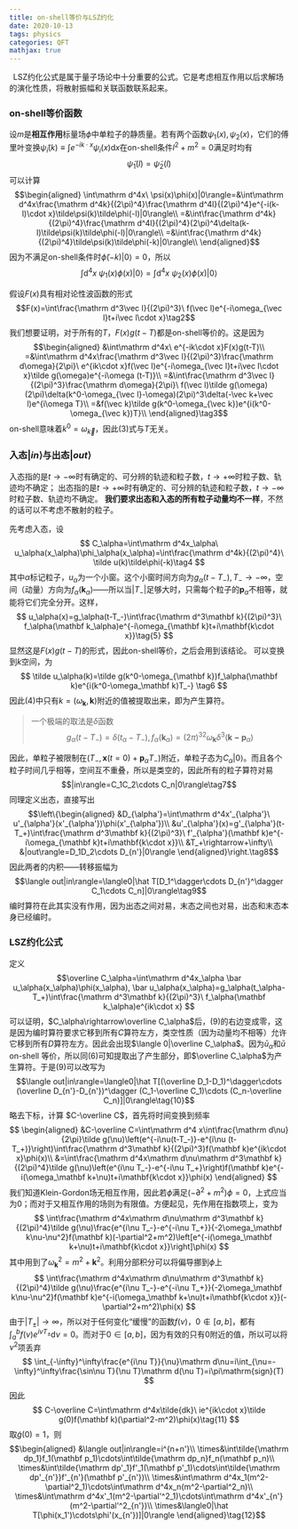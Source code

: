 ```yaml
---
title: on-shell等价与LSZ约化
date: 2020-10-13
tags: physics
categories: QFT
mathjax: true
---
```


 LSZ约化公式是属于量子场论中十分重要的公式。它是考虑相互作用以后求解场的演化性质，将散射振幅和关联函数联系起来。 
<!--more-->
### on-shell等价函数
设$m$是**相互作用**标量场$\phi$中单粒子的静质量。若有两个函数$\psi_1(x),\psi_2(x)$，它们的傅里叶变换$\tilde\psi_i(k)\equiv\int e^{-ik\cdot x}\psi_i(x)\mathrm dx$在on-shell条件$l^2+m^2=0$满足时均有
$$\tilde\psi_1(l)=\tilde\psi_2(l)$$
可以计算
$$\begin{aligned}
\int\mathrm d^4x\ \psi(x)\phi(x)|0\rangle=&\int\mathrm d^4x\frac{\mathrm d^4k}{(2\pi)^4}\frac{\mathrm d^4l}{(2\pi)^4}e^{-i(k-l)\cdot x}\tilde\psi(k)\tilde\phi(-l)|0\rangle\\
=&\int\frac{\mathrm d^4k}{(2\pi)^4}\frac{\mathrm d^4l}{(2\pi)^4}(2\pi)^4\delta(k-l)\tilde\psi(k)\tilde\phi(-l)|0\rangle\\
=&\int\frac{\mathrm d^4k}{(2\pi)^4}\tilde\psi(k)\tilde\phi(-k)|0\rangle\\
\end{aligned}$$
因为不满足on-shell条件时$\tilde\phi(-k)|0\rangle=0$，所以
$$\int\mathrm d^4x\ \psi_1(x)\phi(x)|0\rangle=\int\mathrm d^4x\ \psi_2(x)\phi(x)|0\rangle\tag{1}$$

假设$F(x)$具有相对论性波函数的形式
$$F(x)=\int\frac{\mathrm d^3\vec l}{(2\pi)^3}\ f(\vec l)e^{-i\omega_{\vec l}t+i\vec l\cdot x}\tag2$$
我们想要证明，对于所有的$T$，$F(x)g(t-T)$都是on-shell等价的。这是因为
$$\begin{aligned}
&\int\mathrm d^4x\ e^{-ik\cdot x}F(x)g(t-T)\\
=&\int\mathrm d^4x\frac{\mathrm d^3\vec l}{(2\pi)^3}\frac{\mathrm d\omega}{2\pi}\ e^{ik\cdot x}f(\vec l)e^{-i\omega_{\vec l}t+i\vec l\cdot x}\tilde g(\omega)e^{-i\omega (t-T)}\\
=&\int\frac{\mathrm d^3\vec l}{(2\pi)^3}\frac{\mathrm d\omega}{2\pi}\ f(\vec l)\tilde g(\omega)(2\pi)\delta(k^0-\omega_{\vec l}-\omega)(2\pi)^3\delta(-\vec k+\vec l)e^{i\omega T}\\
=&f(\vec k)\tilde g(k^0-\omega_{\vec k})e^{i(k^0-\omega_{\vec k})T}\\
\end{aligned}\tag3$$
on-shell意味着$k^0=\omega_{\vec k}$，因此(3)式与$T$无关。

### 入态$|in\rangle$与出态$|out\rangle$
入态指的是$t\rightarrow-\infty$时有确定的、可分辨的轨迹和粒子数，$t\rightarrow+\infty$时粒子数、轨迹均不确定；
出态指的是$t\rightarrow+\infty$时有确定的、可分辨的轨迹和粒子数，$t\rightarrow-\infty$时粒子数、轨迹均不确定。
**我们要求出态和入态的所有粒子动量均不一样**，不然的话可以不考虑不散射的粒子。

先考虑入态，设
$$
C_\alpha=\int\mathrm d^4x_\alpha\ u_\alpha(x_\alpha)\phi_\alpha(x_\alpha)=\int\frac{\mathrm d^4k}{(2\pi)^4}\ \tilde u(k)\tilde\phi(-k)\tag4
$$
其中$\alpha$标记粒子，$u_\alpha$为一个小窗。这个小窗时间方向为$g_\alpha(t-T_-),T_-\rightarrow-\infty$，空间（动量）方向为$f_\alpha(\mathbf k_\alpha)$——所以当$|T_-|$足够大时，只需每个粒子的$\mathbf p_\alpha$不相等，就能将它们完全分开。这样，
$$
u_\alpha(x)=g_\alpha(t-T_-)\int\frac{\mathrm d^3\mathbf k}{(2\pi)^3}\ f_\alpha(\mathbf k_\alpha)e^{-i\omega_{\mathbf k}t+i\mathbf{k\cdot x}}\tag{5}
$$
显然这是$F(x)g(t-T)$的形式，因此on-shell等价，之后会用到该结论。
可以变换到$k$空间，为
$$
\tilde u_\alpha(k)=\tilde g(k^0-\omega_{\mathbf k})f_\alpha(\mathbf k)e^{i(k^0-\omega_\mathbf k)T_-}
\tag6
$$
因此(4)中只有$k=(\omega_\mathbf k,\mathbf k)$附近的值被提取出来，即为产生算符。
> 一个极端的取法是$\delta$函数
> $$g_\alpha(t-T_-)=\delta(t_\alpha-T_-),f_\alpha(\mathbf k_\alpha)=(2\pi)^32\omega_\mathbf k\delta^3(\mathbf{k-p}_\alpha)$$

因此，单粒子被限制在$(T_-,\mathbf x(t=0)+\mathbf p_\alpha T_-)$附近，单粒子态为$C_\alpha|0\rangle$。而且各个粒子时间几乎相等，空间互不重叠，所以是类空的，因此所有的粒子算符对易
$$|in\rangle=C_1C_2\cdots C_n|0\rangle\tag7$$
同理定义出态，直接写出
$$\left\{\begin{aligned}
&D_{\alpha'}=\int\mathrm d^4x'_{\alpha'}\ u'_{\alpha'}(x'_{\alpha'})\phi(x'_{\alpha'})\\
&u'_{\alpha'}(x)=g'_{\alpha'}(t-T_+)\int\frac{\mathrm d^3\mathbf k}{(2\pi)^3}\ f'_{\alpha'}(\mathbf k)e^{-i\omega_{\mathbf k}t+i\mathbf{k\cdot x}}\\
&T_+\rightarrow+\infty\\
&|out\rangle=D_1D_2\cdots D_{n'}|0\rangle
\end{aligned}\right.\tag8$$
因此两者的内积——转移振幅为
$$\langle out|in\rangle=\langle0|\hat T[D_1^\dagger\cdots D_{n'}^\dagger C_1\cdots C_n]|0\rangle\tag9$$
编时算符在此其实没有作用，因为出态之间对易，末态之间也对易，出态和末态本身已经编时。
### LSZ约化公式
定义
$$\overline C_\alpha=\int\mathrm d^4x_\alpha \bar u_\alpha(x_\alpha)\phi(x_\alpha),
\bar u_\alpha(x_\alpha)=g_\alpha(t_\alpha-T_+)\int\frac{\mathrm d^3\mathbf k}{(2\pi)^3}\ f_\alpha(\mathbf k_\alpha)e^{ik\cdot x}
$$
可以证明，$C_\alpha\rightarrow\overline C_\alpha$后，(9)的右边变成零，这是因为编时算符要求它移到所有$C$算符左方，类空性质（因为动量均不相等）允许它移到所有$D$算符左方。因此会出现$\langle 0|\overline C_\alpha$。因为$\bar u_\alpha$和$\bar u$ on-shell 等价，所以同(6)可知提取出了产生部分，即$\overline C_\alpha$为产生算符。于是(9)可以改写为
$$\langle out|in\rangle=\langle0|\hat T[(\overline D_1-D_1)^\dagger\cdots (\overline D_{n'}-D_{n'})^\dagger (C_1-\overline C_1)\cdots (C_n-\overline C_n)]|0\rangle\tag{10}$$
略去下标，计算 $C-\overline C$，首先将时间变换到频率
$$
\begin{aligned}
&C-\overline C=\int\mathrm d^4 x\int\frac{\mathrm d\nu}{2\pi}\tilde g(\nu)\left(e^{-i\nu(t-T_-)}-e^{i\nu (t-T_+)}\right)\int\frac{\mathrm d^3\mathbf k}{(2\pi)^3}f(\mathbf k)e^{ik\cdot x}\phi(x)\\
&=\int\frac{\mathrm d^4x\mathrm d\nu\mathrm d^3\mathbf k}{(2\pi)^4}\tilde g(\nu)\left(e^{i\nu T_-}-e^{-i\nu T_+}\right)f(\mathbf k)e^{-i(\omega_\mathbf k+\nu)t+i\mathbf{k\cdot x}}\phi(x)
\end{aligned}
$$
我们知道Klein-Gordon场无相互作用，因此若$\phi$满足$(-\partial^2+m^2)\phi=0$，上式应当为$0$；而对于又相互作用的场则为有限值。方便起见，先作用在指数项上，变为
$$
\int\frac{\mathrm d^4x\mathrm d\nu\mathrm d^3\mathbf k}{(2\pi)^4}\tilde g(\nu)\frac{e^{i\nu T_-}-e^{-i\nu T_+}}{-2\omega_\mathbf k\nu-\nu^2}f(\mathbf k)(-\partial^2+m^2)\left[e^{-i(\omega_\mathbf k+\nu)t+i\mathbf{k\cdot x}}\right]\phi(x)
$$
其中用到了$\omega_\mathbf k^2=m^2+\mathbf k^2$。利用分部积分可以将偏导挪到$\phi$上
$$
\int\frac{\mathrm d^4x\mathrm d\nu\mathrm d^3\mathbf k}{(2\pi)^4}\tilde g(\nu)\frac{e^{i\nu T_-}-e^{-i\nu T_+}}{-2\omega_\mathbf k\nu-\nu^2}f(\mathbf k)e^{-i(\omega_\mathbf k+\nu)t+i\mathbf{k\cdot x}}(-\partial^2+m^2)\phi(x)
$$
由于$|T_\pm|\rightarrow\infty$，所以对于任何变化“缓慢”的函数$f(\nu)$，$0\notin[a,b]$，都有$\int_a^bf(\nu)e^{i\nu T_\pm}\mathrm d\nu=0$。而对于$0\in[a,b]$，因为有效的只有$0$附近的值，所以可以将$\nu^2$项丢弃
$$
\int_{-\infty}^\infty\frac{e^{i\nu T}}{\nu}\mathrm d\nu=i\int_{\nu=-\infty}^\infty\frac{\sin\nu T}{\nu T}\mathrm d(\nu T)=i\pi\mathrm{sign}(T)
$$
因此
$$
C-\overline C=\int\mathrm d^4x\tilde{dk}\ ie^{ik\cdot x}\tilde g(0)f(\mathbf k)(\partial^2-m^2)\phi(x)\tag{11}
$$
取$\tilde g(0)=1$，则
$$\begin{aligned}
&\langle out|in\rangle=i^{n+n'}\\
\times&\int\tilde{\mathrm dp_1}f_1(\mathbf p_1)\cdots\int\tilde{\mathrm dp_n}f_n(\mathbf p_n)\\
\times&\int\tilde{\mathrm dp'_1}f'_1(\mathbf p'_1)\cdots\int\tilde{\mathrm dp'_{n'}}f'_{n'}(\mathbf p'_{n'})\\
\times&\int\mathrm d^4x_1(m^2-\partial^2_1)\cdots\int\mathrm d^4x_n(m^2-\partial^2_n)\\
\times&\int\mathrm d^4x'_1(m^2-\partial'^2_1)\cdots\int\mathrm d^4x'_{n'}(m^2-\partial'^2_{n'})\\
\times&\langle0|\hat T[\phi(x_1')\cdots\phi'(x_{n'})]|0\rangle
\end{aligned}\tag{12}$$
